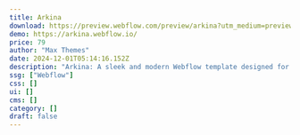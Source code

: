 ```yaml
---
title: Arkina
download: https://preview.webflow.com/preview/arkina?utm_medium=preview_link&utm_source=dashboard&utm_content=arkina&preview=f8c19c628b96bace91b22ef71e27bf97&workflow=preview
demo: https://arkina.webflow.io/
price: 79
author: "Max Themes"
date: 2024-12-01T05:14:16.152Z
description: "Arkina: A sleek and modern Webflow template designed for architects and designers. Arkina offers clean layouts, responsive design, and customizable features, making it ideal for showcasing architectural projects with elegance and profession"
ssg: ["Webflow"]
css: []
ui: []
cms: []
category: []
draft: false
---
```

